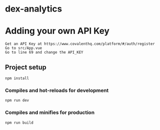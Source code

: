 # dex-analytics



# Adding your own API Key

```
Get an API Key at https://www.covalenthq.com/platform/#/auth/register
Go to src/App.vue
Go to line 69 and change the API_KEY
```

## Project setup
```
npm install
```

### Compiles and hot-reloads for development
```
npm run dev
```

### Compiles and minifies for production
```
npm run build
```
